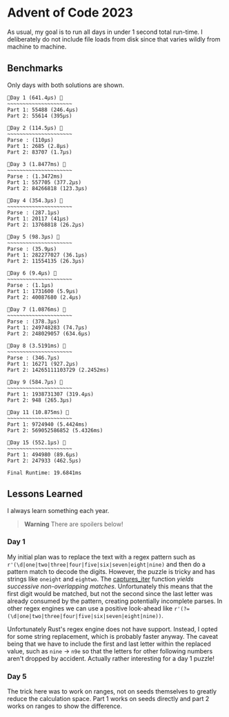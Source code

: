 # Advent of Code 2023

As usual, my goal is to run all days in under 1 second total run-time. I deliberately do not include file loads from disk since that varies wildly from machine to machine.


## Benchmarks

Only days with both solutions are shown.

```
🎄Day 1 (641.4µs) 🎄
~~~~~~~~~~~~~~~~~~~~~
Part 1: 55488 (246.4µs)
Part 2: 55614 (395µs)

🎄Day 2 (114.5µs) 🎄
~~~~~~~~~~~~~~~~~~~~~
Parse : (110µs)
Part 1: 2685 (2.8µs)
Part 2: 83707 (1.7µs)

🎄Day 3 (1.8477ms) 🎄
~~~~~~~~~~~~~~~~~~~~~
Parse : (1.3472ms)
Part 1: 557705 (377.2µs)
Part 2: 84266818 (123.3µs)

🎄Day 4 (354.3µs) 🎄
~~~~~~~~~~~~~~~~~~~~~
Parse : (287.1µs)
Part 1: 20117 (41µs)
Part 2: 13768818 (26.2µs)

🎄Day 5 (98.3µs) 🎄
~~~~~~~~~~~~~~~~~~~~~
Parse : (35.9µs)
Part 1: 282277027 (36.1µs)
Part 2: 11554135 (26.3µs)

🎄Day 6 (9.4µs) 🎄
~~~~~~~~~~~~~~~~~~~~~
Parse : (1.1µs)
Part 1: 1731600 (5.9µs)
Part 2: 40087680 (2.4µs)

🎄Day 7 (1.0876ms) 🎄
~~~~~~~~~~~~~~~~~~~~~
Parse : (378.3µs)
Part 1: 249748283 (74.7µs)
Part 2: 248029057 (634.6µs)

🎄Day 8 (3.5191ms) 🎄
~~~~~~~~~~~~~~~~~~~~~
Parse : (346.7µs)
Part 1: 16271 (927.2µs)
Part 2: 14265111103729 (2.2452ms)

🎄Day 9 (584.7µs) 🎄
~~~~~~~~~~~~~~~~~~~~~
Part 1: 1938731307 (319.4µs)
Part 2: 948 (265.3µs)

🎄Day 11 (10.875ms) 🎄
~~~~~~~~~~~~~~~~~~~~~
Part 1: 9724940 (5.4424ms)
Part 2: 569052586852 (5.4326ms)

🎄Day 15 (552.1µs) 🎄
~~~~~~~~~~~~~~~~~~~~~
Part 1: 494980 (89.6µs)
Part 2: 247933 (462.5µs)

Final Runtime: 19.6841ms
```

## Lessons Learned

I always learn something each year.

> **Warning** There are spoilers below!

### Day 1

My initial plan was to replace the text with a regex pattern such as `r'(\d|one|two|three|four|five|six|seven|eight|nine)` and then do a pattern match to decode the digits. However, the puzzle is tricky and has strings like `oneight` and `eightwo`. The  [captures_iter](https://docs.rs/regex/latest/regex/struct.Regex.html#method.captures_iter) function _yields successive non-overlapping matches_. Unfortunately this means that the first digit would be matched, but not the second since the last letter was already consumed by the pattern, creating potentially incomplete parses. In other regex engines we can use a positive look-ahead like `r'(?=(\d|one|two|three|four|five|six|seven|eight|nine))`. 

Unfortunately Rust's regex engine does not have support. Instead, I opted for some string replacement, which is probably faster anyway. The caveat being that we have to include the first and last letter within the replaced value, such as `nine` -> `n9e` so that the letters for other following numbers aren't dropped by accident. Actually rather interesting for a day 1 puzzle!

### Day 5

The trick here was to work on ranges, not on seeds themselves to greatly reduce the calculation space. Part 1 works on seeds directly and part 2 works on ranges to show the difference.